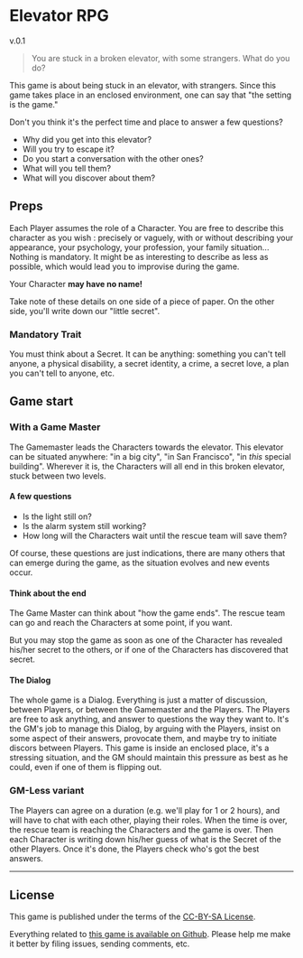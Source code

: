 # Elevator RPG

v.0.1

> You are stuck in a broken elevator, with some strangers. What do you do?

This game is about being stuck in an elevator, with strangers. Since this game
takes place in an enclosed environment, one can say that "the setting is the
game."

Don't you think it's the perfect time and place to answer a few questions?

* Why did you get into this elevator?
* Will you try to escape it?
* Do you start a conversation with the other ones?
* What will you tell them?
* What will you discover about them?

## Preps

Each Player assumes the role of a Character. You are free to describe this
character as you wish : precisely or vaguely, with or without describing your
appearance, your psychology, your profession, your family situation... Nothing
is mandatory. It might be as interesting to describe as less as possible, which
would lead you to improvise during the game.

Your Character **may have no name!**

Take note of these details on one side of a piece of paper. On the other side,
you'll write down our "little secret".

### Mandatory Trait

You must think about a Secret. It can be anything: something you can't tell
anyone, a physical disability, a secret identity, a crime, a secret love, a plan
you can't tell to anyone, etc.

## Game start

### With a Game Master

The Gamemaster leads the Characters towards the elevator. This elevator can be
situated anywhere: "in a big city", "in San Francisco", "in *this* special
building". Wherever it is, the Characters will all end in this broken elevator,
stuck between two levels.

#### A few questions

* Is the light still on?
* Is the alarm system still working?
* How long will the Characters wait until the rescue team will save them?

Of course, these questions are just indications, there are many others that can
emerge during the game, as the situation evolves and new events occur.

#### Think about the end

The Game Master can think about "how the game ends". The rescue team can go and
reach the Characters at some point, if you want.

But you may stop the game as soon as one of the Character has revealed his/her
secret to the others, or if one of the Characters has discovered that secret.

#### The Dialog

The whole game is a Dialog. Everything is just a matter of discussion, between
Players, or between the Gamemaster and the Players. The Players are free to ask
anything, and answer to questions the way they want to. It's the GM's job to
manage this Dialog, by arguing with the Players, insist on some aspect of their
answers, provocate them, and maybe try to initiate discors between Players. This
game is inside an enclosed place, it's a stressing situation, and the GM should
maintain this pressure as best as he could, even if one of them is flipping out.

### GM-Less variant

The Players can agree on a duration (e.g. we'll play for 1 or 2 hours), and will
have to chat with each other, playing their roles. When the time is over, the
rescue team is reaching the Characters and the game is over. Then each Character
is writing down his/her guess of what is the Secret of the other Players. Once
it's done, the Players check who's got the best answers.

----

## License

This game is published under the terms of the [CC-BY-SA License][CC-BY-SA License].

Everything related to [this game is available on Github][Elevator RPG Github].
Please help me make it better by filing issues, sending comments, etc.

[CC-BY-SA License]: http://creativecommons.org/licenses/by-sa/3.0/
[Elevator RPG Github]: https://github.com/brunobord/elevator-rpg/
